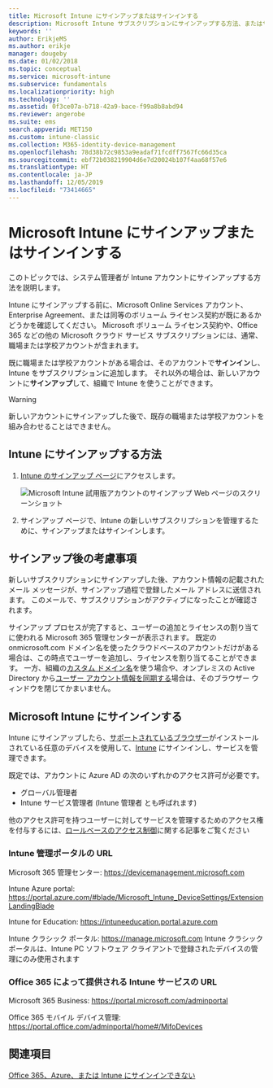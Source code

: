 ```yaml
---
title: Microsoft Intune にサインアップまたはサインインする
description: Microsoft Intune サブスクリプションにサインアップする方法、またはサブスクリプションを使用してサインインする方法。
keywords: ''
author: ErikjeMS
ms.author: erikje
manager: dougeby
ms.date: 01/02/2018
ms.topic: conceptual
ms.service: microsoft-intune
ms.subservice: fundamentals
ms.localizationpriority: high
ms.technology: ''
ms.assetid: 0f3ce07a-b718-42a9-bace-f99a8b8abd94
ms.reviewer: angerobe
ms.suite: ems
search.appverid: MET150
ms.custom: intune-classic
ms.collection: M365-identity-device-management
ms.openlocfilehash: 78d38b72c9853a9eadaf71fcdff7567fc66d35ca
ms.sourcegitcommit: ebf72b038219904d6e7d20024b107f4aa68f57e6
ms.translationtype: HT
ms.contentlocale: ja-JP
ms.lasthandoff: 12/05/2019
ms.locfileid: "73414665"
---
```

# <a name="sign-up-or-sign-in-to-microsoft-intune"></a>Microsoft Intune にサインアップまたはサインインする

このトピックでは、システム管理者が Intune アカウントにサインアップする方法を説明します。

Intune にサインアップする前に、Microsoft Online Services アカウント、Enterprise Agreement、または同等のボリューム ライセンス契約が既にあるかどうかを確認してください。 Microsoft ボリューム ライセンス契約や、Office 365 などの他の Microsoft クラウド サービス サブスクリプションには、通常、職場または学校アカウントが含まれます。

既に職場または学校アカウントがある場合は、そのアカウントで**サインイン**し、Intune をサブスクリプションに追加します。 それ以外の場合は、新しいアカウントに**サインアップ**して、組織で Intune を使うことができます。

>[!WARNING]
>新しいアカウントにサインアップした後で、既存の職場または学校アカウントを組み合わせることはできません。

## <a name="how-to-sign-up-for-intune"></a>Intune にサインアップする方法

1. [Intune のサインアップ ページ](https://admin.microsoft.com/Signup/Signup.aspx?OfferId=40BE278A-DFD1-470a-9EF7-9F2596EA7FF9&dl=INTUNE_A&ali=1#0%20)にアクセスします。

   ![Microsoft Intune 試用版アカウントのサインアップ Web ページのスクリーンショット](./media/account-sign-up/account-sign-up-site.png)

2. サインアップ ページで、Intune の新しいサブスクリプションを管理するために、サインアップまたはサインインします。

## <a name="post-sign-up-considerations"></a>サインアップ後の考慮事項

新しいサブスクリプションにサインアップした後、アカウント情報の記載されたメール メッセージが、サインアップ過程で登録したメール アドレスに送信されます。 このメールで、サブスクリプションがアクティブになったことが確認されます。

サインアップ プロセスが完了すると、ユーザーの追加とライセンスの割り当てに使われる Microsoft 365 管理センターが表示されます。 既定の onmicrosoft.com ドメイン名を使ったクラウドベースのアカウントだけがある場合は、この時点でユーザーを追加し、ライセンスを割り当てることができます。 一方、組織の[カスタム ドメイン名](custom-domain-name-configure.md)を使う場合や、オンプレミスの Active Directory から[ユーザー アカウント情報を同期する](users-add.md#sync-active-directory-and-add-users-to-intune)場合は、そのブラウザー ウィンドウを閉じてかまいません。

## <a name="sign-in-to-microsoft-intune"></a>Microsoft Intune にサインインする

Intune にサインアップしたら、[サポートされているブラウザー](supported-devices-browsers.md#intune-supported-web-browsers)がインストールされている任意のデバイスを使用して、[Intune](https://go.microsoft.com/fwlink/?linkid=2090973) にサインインし、サービスを管理できます。

既定では、アカウントに Azure AD の次のいずれかのアクセス許可が必要です。

- グローバル管理者
- Intune サービス管理者 (Intune 管理者 とも呼ばれます)

他のアクセス許可を持つユーザーに対してサービスを管理するためのアクセス権を付与するには、[ロールベースのアクセス制御](role-based-access-control.md)に関する記事をご覧ください

### <a name="intune-admin-portal-url"></a>Intune 管理ポータルの URL

Microsoft 365 管理センター: https://devicemanagement.microsoft.com

Intune Azure portal: https://portal.azure.com/#blade/Microsoft_Intune_DeviceSettings/ExtensionLandingBlade

Intune for Education: https://intuneeducation.portal.azure.com

Intune クラシック ポータル: https://manage.microsoft.com Intune クラシック ポータルは、Intune PC ソフトウェア クライアントで登録されたデバイスの管理にのみ使用されます

### <a name="urls-for-intune-services-provided-by-office-365"></a>Office 365 によって提供される Intune サービスの URL

Microsoft 365 Business: https://portal.microsoft.com/adminportal

Office 365 モバイル デバイス管理: https://portal.office.com/adminportal/home#/MifoDevices

## <a name="see-also"></a>関連項目

[Office 365、Azure、または Intune にサインインできない](https://support.microsoft.com/help/2412085)
